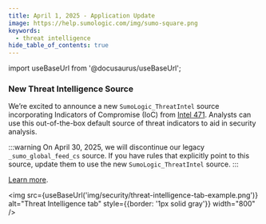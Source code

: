 ```yaml
---
title: April 1, 2025 - Application Update
image: https://help.sumologic.com/img/sumo-square.png
keywords:
  - threat intelligence
hide_table_of_contents: true    
---
```


import useBaseUrl from '@docusaurus/useBaseUrl';

### New Threat Intelligence Source

We’re excited to announce a new `SumoLogic_ThreatIntel` source incorporating Indicators of Compromise (IoC) from [Intel 471](https://intel471.com/). Analysts can use this out-of-the-box default source of threat indicators to aid in security analysis.

:::warning
On April 30, 2025, we will discontinue our legacy `_sumo_global_feed_cs` source. If you have rules that explicitly point to this source, update them to use the new `SumoLogic_ThreatIntel` source.
:::

[Learn more](/docs/security/threat-intelligence/about-threat-intelligence/#sumo-logic-threat-intelligence-sources).

<img src={useBaseUrl('img/security/threat-intelligence-tab-example.png')} alt="Threat Intelligence tab" style={{border: '1px solid gray'}} width="800" />

